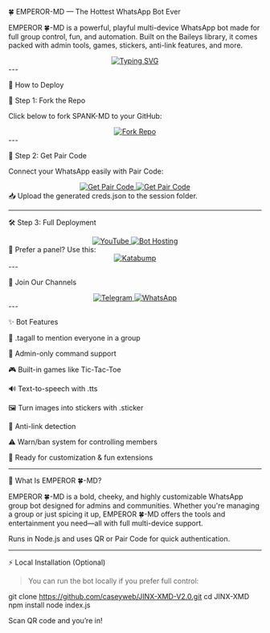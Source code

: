 

🍀 EMPEROR-MD — The Hottest WhatsApp Bot Ever



EMPEROR 🍀-MD is a powerful, playful multi-device WhatsApp bot made for full group control, fun, and automation. Built on the Baileys library, it comes packed with admin tools, games, stickers, anti-link features, and more.

<div align="center"> 
  <a href="https://git.io/typing-svg"> 
    <img src="https://readme-typing-svg.demolab.com?font=Ribeye&size=50&pause=1000&color=f72585&center=true&width=910&height=100&lines=SPANK-MD;Horniest+Multi-Device+Bot;Made+For+Fun+%26+Group+Control" alt="Typing SVG" />
  </a> 
</div>
---

🚀 How to Deploy

🔁 Step 1: Fork the Repo

Click below to fork SPANK-MD to your GitHub:

<div align="center">
  <a href="https://github.com/caseyweb/JINX-XMD-V2.0/fork">
    <img src="https://img.shields.io/badge/Fork-This+Repo-blue?style=for-the-badge" alt="Fork Repo"/>
  </a>
</div>
---

🔑 Step 2: Get Pair Code

Connect your WhatsApp easily with Pair Code:

<div align="center">
  <a href="https://replit.com/@DGXeon/Xeon-PairCode?v=1" target="_blank">
    <img src="https://img.shields.io/badge/GET%20PAIR%20CODE-Replit-success?style=for-the-badge" alt="Get Pair Code"/>
  </a>
  <a href="https://knight-bot-paircode.onrender.com" target="_blank">
    <img src="https://img.shields.io/badge/GET%20PAIR%20CODE-Quick%20Web-red?style=for-the-badge" alt="Get Pair Code"/>
  </a>
</div>📥 Upload the generated creds.json to the session folder.


---

🛠️ Step 3: Full Deployment

<div align="center">
  <a href="https://youtu.be/-oz_u1iMgf8">
    <img src="https://img.shields.io/badge/Deploy%20Tutorial-YouTube-red?style=for-the-badge&logo=youtube" alt="YouTube"/>
  </a>
  <a href="https://bot-hosting.net/?aff=1068419752923508776">
    <img src="https://img.shields.io/badge/Deploy%20Bot-Hosting-green?style=for-the-badge" alt="Bot Hosting"/>
  </a>
</div>🔧 Prefer a panel? Use this:

<div align="center">
<a href="https://dashboard.katabump.com/auth/login#d6b7d6" target="_blank">
  <img src="https://img.shields.io/badge/Katabump%20Panel-Login-purple?style=for-the-badge&logo=server" alt="Katabump"/>
</a>
</div>
---

👥 Join Our Channels

<div align="center">
  <a href="https://t.me/+3QhFUZHx-nhhZmY1">
    <img src="https://img.shields.io/badge/Telegram-Group-blue?style=for-the-badge&logo=telegram" alt="Telegram"/>
  </a>
  <a href="https://whatsapp.com/channel/0029Vb9vh8FFCCoMRalpKU0X">
    <img src="https://img.shields.io/badge/WhatsApp-Channel-green?style=for-the-badge&logo=whatsapp" alt="WhatsApp"/>
  </a>
</div>
---

✨ Bot Features

👥 .tagall to mention everyone in a group

🔐 Admin-only command support

🎮 Built-in games like Tic-Tac-Toe

🔊 Text-to-speech with .tts

🖼️ Turn images into stickers with .sticker

🚫 Anti-link detection

⚠️ Warn/ban system for controlling members

🤖 Ready for customization & fun extensions



---

🧠 What Is EMPEROR 🍀-MD?

EMPEROR 🍀-MD is a bold, cheeky, and highly customizable WhatsApp group bot designed for admins and communities. Whether you're managing a group or just spicing it up, EMPEROR 🍀-MD offers the tools and entertainment you need—all with full multi-device support.

Runs in Node.js and uses QR or Pair Code for quick authentication.


---

⚡ Local Installation (Optional)

> You can run the bot locally if you prefer full control:



git clone https://github.com/caseyweb/JINX-XMD-V2.0.git
cd JINX-XMD
npm install
node index.js

Scan QR code and you’re in!


